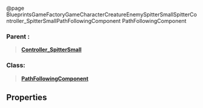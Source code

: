 @page BlueprintsGameFactoryGameCharacterCreatureEnemySpitterSmallSpitterController_SpitterSmallPathFollowingComponent PathFollowingComponent
### Parent :
<b><a href="_blueprints_game_factory_game_character_creature_enemy_spitter_small_spitter_controller__spitter_small.html"><blockquote>Controller_SpitterSmall</blockquote></a></b>
### Class:
<b><a href="_class_script_path_following_component.html"><blockquote>PathFollowingComponent</blockquote></a></b>
## Properties
